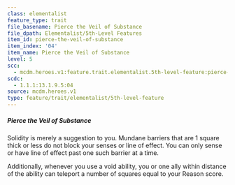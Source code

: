 ```yaml
---
class: elementalist
feature_type: trait
file_basename: Pierce the Veil of Substance
file_dpath: Elementalist/5th-Level Features
item_id: pierce-the-veil-of-substance
item_index: '04'
item_name: Pierce the Veil of Substance
level: 5
scc:
  - mcdm.heroes.v1:feature.trait.elementalist.5th-level-feature:pierce-the-veil-of-substance
scdc:
  - 1.1.1:13.1.9.5:04
source: mcdm.heroes.v1
type: feature/trait/elementalist/5th-level-feature
---
```


##### Pierce the Veil of Substance

Solidity is merely a suggestion to you. Mundane barriers that are 1 square thick or less do not block your senses or line of effect. You can only sense or have line of effect past one such barrier at a time.

Additionally, whenever you use a void ability, you or one ally within distance of the ability can teleport a number of squares equal to your Reason score.
